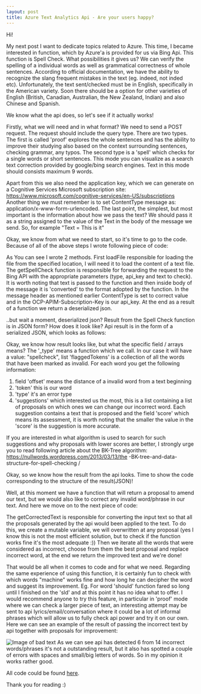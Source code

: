 ```yaml
---
layout: post
title: Azure Text Analytics Api - Are your users happy?
---
```


Hi!

My next post I want to dedicate topics related to Azure. This time, I became interested in function, which by Azure'a is provided for us via Bing Api. This function is Spell Check.
What possibilities it gives us?
We can verify the spelling of a individual words as well as grammatical correctness of whole sentences. According to official documentation, we have the ability to recognize the slang frequent mistakes in the text (eg. indeed, not inded etc). 
Unfortunately, the text sent/checked must be in English, specifically in the American variety. Soon there should be a option for other varieties of English (British, Canadian, Australian, the New Zealand, Indian) and also Chinese and Spanish.

We know what the api does, so let's see if it actually works!

Firstly, what we will need and in what format?
We need to send a POST request. The request should include the query type. There are two types. The first is called 'proof' explores the whole sentences and has the ability to improve their studying also based on the context surrounding sentences, checking grammar, any typos. 
The second type is a 'spell' which checks for a single words or short sentences. This mode you can visualize as a search text correction provided by google/bing search engines. Text in this mode should consists maximum 9 words.

Apart from this we also need the application key, which we can generate on a Cognitive Services Microsoft subscription site: https://www.microsoft.com/cognitive-services/en-US/subscriptions
Another thing we must remember is to set ContentType message as: application/x-www-form-urlencoded.
The last point, the simplest, but most important is the information about how we pass the text?
We should pass it as a string assigned to the value of the Text in the body of the message we send. So, for example "Text = This is it"

Okay, we know from what we need to start, so it's time to go to the code. Because of all of the above steps I wrote following piece of code:

<script src="https://gist.github.com/MNie/318a3f0911ea6e6f0eee925906fac4ea.js"></script>

As You can see I wrote 2 methods. First loadFile responsible for loading the file from the specified location, I will need it to load the content of a text file.
The getSpellCheck function is responsible for forwarding the request to the Bing API with the appropriate parameters (type, api_key and text to check). 
It is worth noting that text is passed to the function and then inside body of the message it is 'converted' to the format adopted by the function. 
In the message header as mentioned earlier ContentType is set to correct value and in the OCP-APIM-Subscription-Key is our api_key. 
At the end as a result of a function we return a deserialized json.

..but wait a moment, deserialized json? Result from the Spell Check function is in JSON form? How does it look like?
Api result is in the form of a serialized JSON, which looks as follows:

<script src="https://gist.github.com/MNie/ffe28b412c494ea8d3456525e5137041.js"></script>

Okay, we know how result looks like, but what the specific field / arrays means?
The '_type' means a function which we call. In our case it will have a value: "spellcheck", list 'flaggedTokens' is a collection of all the words that have been marked as invalid. 
For each word you get the following information:
1. field 'offset' means the distance of a invalid word from a text beginning
2. 'token' this is our word
3. 'type' it's an error type
4. 'suggestions' which interested us the most, this is a list containing a list of proposals on which ones we can change our incorrect word. 
Each suggestion contains a text that is proposed and the field 'score' which means its assessment, it is worth noting that the smaller the value in the 'score' is the suggestion is more accurate.

If you are interested in what algorithm is used to search for such suggestions and why proposals with lower scores are better, I strongly urge you to read following article about the BK-Tree algorithm: https://nullwords.wordpress.com/2013/03/13/the -BK-tree-and-data-structure-for-spell-checking /

Okay, so we know how the result from the api looks. Time to show the code corresponding to the structure of the result(JSON)!

<script src="https://gist.github.com/MNie/60aabde4006972f68ee84bbcd087b212.js"></script>

Well, at this moment we have a function that will return a proposal to amend our text, but we would also like to correct any invalid word/phrase in our text.
And here we move on to the next piece of code:

<script src="https://gist.github.com/MNie/dcce97d80d45266f238984809c434485.js"></script>

The getCorrectedText is responsible for converting the input text so that all the proposals generated by the api would been applied to the text. 
To do this, we create a mutable variable, we will overwritten at any proposal (yes I know this is not the most efficient solution, but to check if the function works fine it's the most adequate :))
Then we iterate all the words that were considered as incorrect, choose from them the best proposal and replace incorrect word, at the end we return the improved text and we're done!

That would be all when it comes to code and for what we need. 
Regarding the same experience of using this function, it is certainly fun to check with which words "machine" works fine and how long he can decipher the word and suggest its improvement. 
Eg. For word 'should' function fared so long until I finished on the 'sld' and at this point it has no idea what to offer. 
I would recommend anyone to try this feature, in particular in 'proof' mode where we can check a larger piece of text, an interesting attempt may be sent to api lyrics/email/conversation where it could be a lot of informal phrases which will allow us to fully check api power and try it on our own.
Here we can see an example of the result of passing the incorrect text by api together with proposals for improvement:
<script src="https://gist.github.com/MNie/78ff84eaae6c97bc8461af61c52c2e5e.js"></script>
![Image of bad text](https://mnie.github.com/img/\AzureBingSpellCheck/result.png)
As we can see api has detected 6 from 14 incorrect words/phrases it's not a outstanding result, but it also has spotted a couple of errors with spaces and small/big letters of words. So in my opinion it works rather good.

All code could be found [here](https://github.com/MNie/AzureBingSpellCheck).

Thank you for reading :)